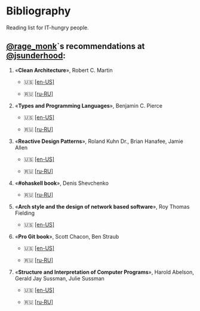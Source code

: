 # Bibliography

Reading list for IT-hungry people.

## [@rage_monk](https://twitter.com/rage_monk)`s recommendations at [@jsunderhood](https://twitter.com/jsunderhood):

1. «__Clean Architecture__», Robert C. Martin

    * 🇺🇸 [[en-US]](https://www.amazon.com/Clean-Architecture-Craftsmans-Software-Structure/dp/0134494164)
    
    * 🇷🇺 [[ru-RU]](https://www.ozon.ru/context/detail/id/144499396/)
  

2. «__Types and Programming Languages__», Benjamin C. Pierce

    * 🇺🇸 [[en-US]](https://www.amazon.com/Clean-Architecture-Craftsmans-Software-Structure/dp/0134494164) 
    
    * 🇷🇺 [[ru-RU]](https://www.ozon.ru/context/detail/id/7410082/)

3. «__Reactive Design Patterns__», Roland Kuhn Dr., Brian Hanafee, Jamie Allen

    * 🇺🇸 [[en-US]](https://www.amazon.com/Reactive-Design-Patterns-Roland-Kuhn/dp/1617291803)
    
    * 🇷🇺 [[ru-RU]](https://www.ozon.ru/context/detail/id/143822725/)

4. «__#ohaskell book__», Denis Shevchenko

    * 🇷🇺 [[ru-RU]](https://www.ohaskell.guide/)

5. «__Arch style and the design of network based software__», Roy Thomas Fielding

    * 🇺🇸 [[en-US]](https://www.ics.uci.edu/~fielding/pubs/dissertation/fielding_dissertation.pdf)
    
6. «__Pro Git book__», Scott Chacon, Ben Straub 

    * 🇺🇸 [[en-US]](https://git-scm.com/book/en/v2)
    
    * 🇷🇺 [[ru-RU]](https://git-scm.com/book/ru/v2)

7. «__Structure and Interpretation of Computer Programs__», Harold Abelson, Gerald Jay Sussman, Julie Sussman

    * 🇺🇸 [[en-US]](https://www.amazon.com/Structure-Interpretation-Computer-Programs-Engineering/dp/0262510871)
    
    * 🇷🇺 [[ru-RU]](https://www.ozon.ru/context/detail/id/5322055/)

